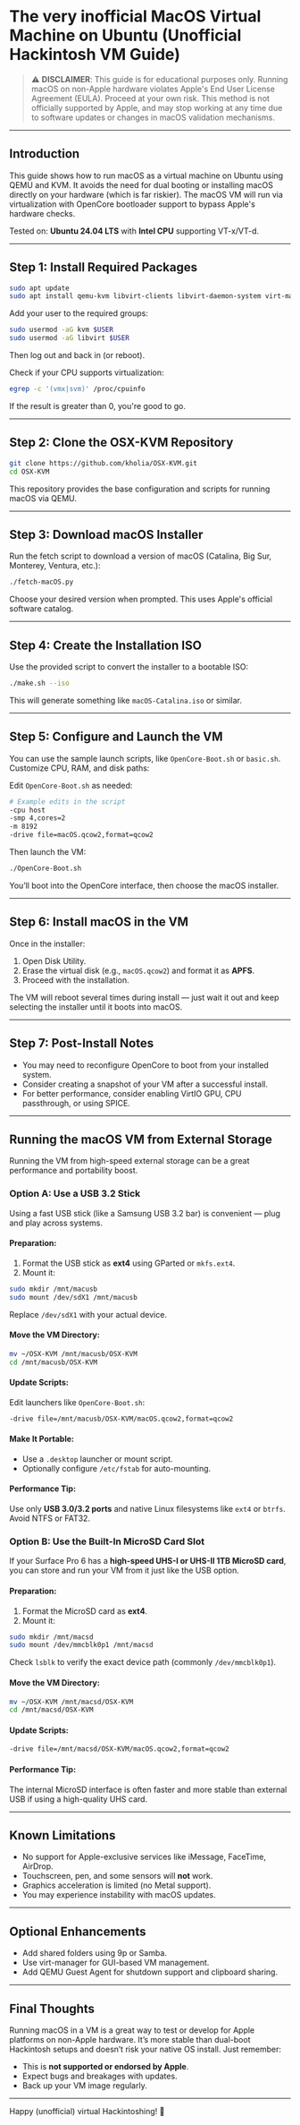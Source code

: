 # The very inofficial MacOS Virtual Machine on Ubuntu (Unofficial Hackintosh VM Guide)

> ⚠️ **DISCLAIMER**: This guide is for educational purposes only. Running macOS on non-Apple hardware violates Apple's End User License Agreement (EULA). Proceed at your own risk. This method is not officially supported by Apple, and may stop working at any time due to software updates or changes in macOS validation mechanisms.

---

## Introduction
This guide shows how to run macOS as a virtual machine on Ubuntu using QEMU and KVM. It avoids the need for dual booting or installing macOS directly on your hardware (which is far riskier). The macOS VM will run via virtualization with OpenCore bootloader support to bypass Apple's hardware checks.

Tested on: **Ubuntu 24.04 LTS** with **Intel CPU** supporting VT-x/VT-d.

---

## Step 1: Install Required Packages
```bash
sudo apt update
sudo apt install qemu-kvm libvirt-clients libvirt-daemon-system virt-manager bridge-utils git python3
```

Add your user to the required groups:
```bash
sudo usermod -aG kvm $USER
sudo usermod -aG libvirt $USER
```
Then log out and back in (or reboot).

Check if your CPU supports virtualization:
```bash
egrep -c '(vmx|svm)' /proc/cpuinfo
```
If the result is greater than 0, you're good to go.

---

## Step 2: Clone the OSX-KVM Repository
```bash
git clone https://github.com/kholia/OSX-KVM.git
cd OSX-KVM
```
This repository provides the base configuration and scripts for running macOS via QEMU.

---

## Step 3: Download macOS Installer
Run the fetch script to download a version of macOS (Catalina, Big Sur, Monterey, Ventura, etc.):
```bash
./fetch-macOS.py
```
Choose your desired version when prompted. This uses Apple's official software catalog.

---

## Step 4: Create the Installation ISO
Use the provided script to convert the installer to a bootable ISO:
```bash
./make.sh --iso
```
This will generate something like `macOS-Catalina.iso` or similar.

---

## Step 5: Configure and Launch the VM
You can use the sample launch scripts, like `OpenCore-Boot.sh` or `basic.sh`. Customize CPU, RAM, and disk paths:

Edit `OpenCore-Boot.sh` as needed:
```bash
# Example edits in the script
-cpu host
-smp 4,cores=2
-m 8192
-drive file=macOS.qcow2,format=qcow2
```
Then launch the VM:
```bash
./OpenCore-Boot.sh
```
You’ll boot into the OpenCore interface, then choose the macOS installer.

---

## Step 6: Install macOS in the VM
Once in the installer:
1. Open Disk Utility.
2. Erase the virtual disk (e.g., `macOS.qcow2`) and format it as **APFS**.
3. Proceed with the installation.

The VM will reboot several times during install — just wait it out and keep selecting the installer until it boots into macOS.

---

## Step 7: Post-Install Notes
- You may need to reconfigure OpenCore to boot from your installed system.
- Consider creating a snapshot of your VM after a successful install.
- For better performance, consider enabling VirtIO GPU, CPU passthrough, or using SPICE.

---

## Running the macOS VM from External Storage

Running the VM from high-speed external storage can be a great performance and portability boost.

### Option A: Use a USB 3.2 Stick

Using a fast USB stick (like a Samsung USB 3.2 bar) is convenient — plug and play across systems.

#### **Preparation:**
1. Format the USB stick as **ext4** using GParted or `mkfs.ext4`.
2. Mount it:
```bash
sudo mkdir /mnt/macusb
sudo mount /dev/sdX1 /mnt/macusb
```
Replace `/dev/sdX1` with your actual device.

#### **Move the VM Directory:**
```bash
mv ~/OSX-KVM /mnt/macusb/OSX-KVM
cd /mnt/macusb/OSX-KVM
```

#### **Update Scripts:**
Edit launchers like `OpenCore-Boot.sh`:
```bash
-drive file=/mnt/macusb/OSX-KVM/macOS.qcow2,format=qcow2
```

#### **Make It Portable:**
- Use a `.desktop` launcher or mount script.
- Optionally configure `/etc/fstab` for auto-mounting.

#### **Performance Tip:**
Use only **USB 3.0/3.2 ports** and native Linux filesystems like `ext4` or `btrfs`. Avoid NTFS or FAT32.

### Option B: Use the Built-In MicroSD Card Slot

If your Surface Pro 6 has a **high-speed UHS-I or UHS-II 1TB MicroSD card**, you can store and run your VM from it just like the USB option.

#### **Preparation:**
1. Format the MicroSD card as **ext4**.
2. Mount it:
```bash
sudo mkdir /mnt/macsd
sudo mount /dev/mmcblk0p1 /mnt/macsd
```
Check `lsblk` to verify the exact device path (commonly `/dev/mmcblk0p1`).

#### **Move the VM Directory:**
```bash
mv ~/OSX-KVM /mnt/macsd/OSX-KVM
cd /mnt/macsd/OSX-KVM
```

#### **Update Scripts:**
```bash
-drive file=/mnt/macsd/OSX-KVM/macOS.qcow2,format=qcow2
```

#### **Performance Tip:**
The internal MicroSD interface is often faster and more stable than external USB if using a high-quality UHS card.

---

## Known Limitations
- No support for Apple-exclusive services like iMessage, FaceTime, AirDrop.
- Touchscreen, pen, and some sensors will **not** work.
- Graphics acceleration is limited (no Metal support).
- You may experience instability with macOS updates.

---

## Optional Enhancements
- Add shared folders using 9p or Samba.
- Use virt-manager for GUI-based VM management.
- Add QEMU Guest Agent for shutdown support and clipboard sharing.

---

## Final Thoughts
Running macOS in a VM is a great way to test or develop for Apple platforms on non-Apple hardware. It’s more stable than dual-boot Hackintosh setups and doesn’t risk your native OS install. Just remember:

- This is **not supported or endorsed by Apple**.
- Expect bugs and breakages with updates.
- Back up your VM image regularly.

---

Happy (unofficial) virtual Hackintoshing! 🍏
